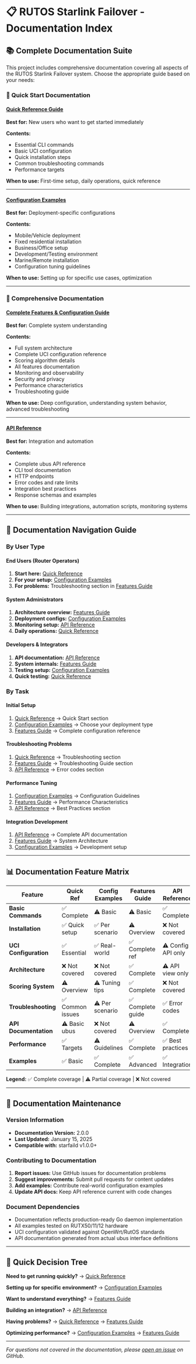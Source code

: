 # 📋 RUTOS Starlink Failover - Documentation Index

## 📚 Complete Documentation Suite

This project includes comprehensive documentation covering all aspects of the RUTOS Starlink Failover system. Choose the appropriate guide based on your needs:

### 🚀 Quick Start Documentation

#### [Quick Reference Guide](QUICK_REFERENCE.md)

**Best for:** New users who want to get started immediately

**Contents:**

- Essential CLI commands
- Basic UCI configuration
- Quick installation steps
- Common troubleshooting commands
- Performance targets

**When to use:** First-time setup, daily operations, quick reference

---

#### [Configuration Examples](CONFIGURATION_EXAMPLES.md)  

**Best for:** Deployment-specific configurations

**Contents:**

- Mobile/Vehicle deployment
- Fixed residential installation
- Business/Office setup
- Development/Testing environment
- Marine/Remote installation
- Configuration tuning guidelines

**When to use:** Setting up for specific use cases, optimization

---

### 📖 Comprehensive Documentation

#### [Complete Features & Configuration Guide](FEATURES_AND_CONFIGURATION.md)

**Best for:** Complete system understanding

**Contents:**

- Full system architecture
- Complete UCI configuration reference
- Scoring algorithm details
- All features documentation
- Monitoring and observability
- Security and privacy
- Performance characteristics
- Troubleshooting guide

**When to use:** Deep configuration, understanding system behavior, advanced troubleshooting

---

#### [API Reference](API_REFERENCE.md)

**Best for:** Integration and automation

**Contents:**

- Complete ubus API reference
- CLI tool documentation
- HTTP endpoints
- Error codes and rate limits
- Integration best practices
- Response schemas and examples

**When to use:** Building integrations, automation scripts, monitoring systems

---

## 🎯 Documentation Navigation Guide

### By User Type

#### **End Users (Router Operators)**


1. **Start here:** [Quick Reference](QUICK_REFERENCE.md)
2. **For your setup:** [Configuration Examples](CONFIGURATION_EXAMPLES.md)
3. **For problems:** Troubleshooting section in [Features Guide](FEATURES_AND_CONFIGURATION.md)

#### **System Administrators**


1. **Architecture overview:** [Features Guide](FEATURES_AND_CONFIGURATION.md)
2. **Deployment configs:** [Configuration Examples](CONFIGURATION_EXAMPLES.md)
3. **Monitoring setup:** [API Reference](API_REFERENCE.md)
4. **Daily operations:** [Quick Reference](QUICK_REFERENCE.md)

#### **Developers & Integrators**


1. **API documentation:** [API Reference](API_REFERENCE.md)
2. **System internals:** [Features Guide](FEATURES_AND_CONFIGURATION.md)
3. **Testing setup:** [Configuration Examples](CONFIGURATION_EXAMPLES.md)
4. **Quick testing:** [Quick Reference](QUICK_REFERENCE.md)

### By Task

#### **Initial Setup**


1. [Quick Reference](QUICK_REFERENCE.md) → Quick Start section
2. [Configuration Examples](CONFIGURATION_EXAMPLES.md) → Choose your deployment type
3. [Features Guide](FEATURES_AND_CONFIGURATION.md) → Complete configuration reference

#### **Troubleshooting Problems**


1. [Quick Reference](QUICK_REFERENCE.md) → Troubleshooting section
2. [Features Guide](FEATURES_AND_CONFIGURATION.md) → Troubleshooting Guide section
3. [API Reference](API_REFERENCE.md) → Error codes section

#### **Performance Tuning**


1. [Configuration Examples](CONFIGURATION_EXAMPLES.md) → Configuration Guidelines
2. [Features Guide](FEATURES_AND_CONFIGURATION.md) → Performance Characteristics
3. [API Reference](API_REFERENCE.md) → Best Practices section

#### **Integration Development**


1. [API Reference](API_REFERENCE.md) → Complete API documentation
2. [Features Guide](FEATURES_AND_CONFIGURATION.md) → System Architecture
3. [Configuration Examples](CONFIGURATION_EXAMPLES.md) → Development setup

---

## 📊 Documentation Feature Matrix

| Feature | Quick Ref | Config Examples | Features Guide | API Reference |
|---------|-----------|-----------------|----------------|---------------|
| **Basic Commands** | ✅ Complete | ⚠️ Basic | ⚠️ Basic | ✅ Complete |
| **Installation** | ✅ Quick setup | ✅ Per scenario | ⚠️ Overview | ❌ Not covered |
| **UCI Configuration** | ✅ Essential | ✅ Real-world | ✅ Complete ref | ⚠️ Config API only |
| **Architecture** | ❌ Not covered | ❌ Not covered | ✅ Complete | ⚠️ API view only |
| **Scoring System** | ⚠️ Overview | ⚠️ Tuning tips | ✅ Complete | ❌ Not covered |
| **Troubleshooting** | ✅ Common issues | ⚠️ Per scenario | ✅ Complete guide | ✅ Error codes |
| **API Documentation** | ⚠️ Basic ubus | ❌ Not covered | ⚠️ Overview | ✅ Complete |
| **Performance** | ✅ Targets | ⚠️ Guidelines | ✅ Complete | ✅ Best practices |
| **Examples** | ✅ Basic | ✅ Complete | ✅ Advanced | ✅ Integration |

**Legend:** ✅ Complete coverage | ⚠️ Partial coverage | ❌ Not covered

---

## 🔄 Documentation Maintenance

### Version Information


- **Documentation Version:** 2.0.0
- **Last Updated:** January 15, 2025
- **Compatible with:** starfaild v1.0.0+

### Contributing to Documentation


1. **Report issues:** Use GitHub issues for documentation problems
2. **Suggest improvements:** Submit pull requests for content updates
3. **Add examples:** Contribute real-world configuration examples
4. **Update API docs:** Keep API reference current with code changes

### Document Dependencies


- Documentation reflects production-ready Go daemon implementation
- All examples tested on RUTX50/11/12 hardware
- UCI configuration validated against OpenWrt/RutOS standards
- API documentation generated from actual ubus interface definitions

---

## 🎯 Quick Decision Tree

**Need to get running quickly?** → [Quick Reference](QUICK_REFERENCE.md)

**Setting up for specific environment?** → [Configuration Examples](CONFIGURATION_EXAMPLES.md)

**Want to understand everything?** → [Features Guide](FEATURES_AND_CONFIGURATION.md)

**Building an integration?** → [API Reference](API_REFERENCE.md)

**Having problems?** → [Quick Reference](QUICK_REFERENCE.md) → [Features Guide](FEATURES_AND_CONFIGURATION.md)

**Optimizing performance?** → [Configuration Examples](CONFIGURATION_EXAMPLES.md) → [Features Guide](FEATURES_AND_CONFIGURATION.md)

---

*For questions not covered in the documentation, please [open an issue](https://github.com/markus-lassfolk/rutos-starlink-failover/issues) on GitHub.*
